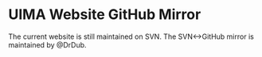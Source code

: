 # UIMA Website GitHub Mirror

The current website is still maintained on SVN. The SVN<->GitHub mirror is maintained by @DrDub.


